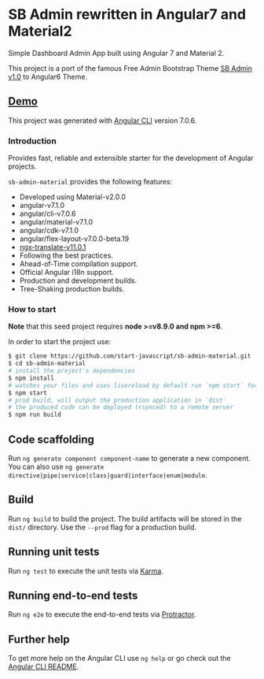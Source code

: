 # SB Admin rewritten in Angular7 and Material2

Simple Dashboard Admin App built using Angular 7 and Material 2.

This project is a port of the famous Free Admin Bootstrap Theme [SB Admin v1.0](http://startbootstrap.com/template-overviews/sb-admin-2/) to Angular6 Theme.

## [Demo](http://rawgit.com/start-javascript/sb-admin-material/master/dist/)

This project was generated with [Angular CLI](https://github.com/angular/angular-cli) version 7.0.6.

### Introduction

Provides fast, reliable and extensible starter for the development of Angular projects.

`sb-admin-material` provides the following features:

*   Developed using Material-v2.0.0
*   angular-v7.1.0
*   angular/cli-v7.0.6
*   angular/material-v7.1.0
*   angular/cdk-v7.1.0
*   angular/flex-layout-v7.0.0-beta.19
*   [ngx-translate-v11.0.1](https://github.com/ngx-translate)
*   Following the best practices.
*   Ahead-of-Time compilation support.
*   Official Angular i18n support.
*   Production and development builds.
*   Tree-Shaking production builds.

### How to start

**Note** that this seed project requires **node >=v8.9.0 and npm >=6**.

In order to start the project use:

```bash
$ git clone https://github.com/start-javascript/sb-admin-material.git
$ cd sb-admin-material
# install the project's dependencies
$ npm install
# watches your files and uses livereload by default run `npm start` for a dev server. Navigate to `http://localhost:4200/`. The app will automatically reload if you change any of the source files.
$ npm start
# prod build, will output the production application in `dist`
# the produced code can be deployed (rsynced) to a remote server
$ npm run build
```

## Code scaffolding

Run `ng generate component component-name` to generate a new component. You can also use `ng generate directive|pipe|service|class|guard|interface|enum|module`.

## Build

Run `ng build` to build the project. The build artifacts will be stored in the `dist/` directory. Use the `--prod` flag for a production build.

## Running unit tests

Run `ng test` to execute the unit tests via [Karma](https://karma-runner.github.io).

## Running end-to-end tests

Run `ng e2e` to execute the end-to-end tests via [Protractor](http://www.protractortest.org/).

## Further help

To get more help on the Angular CLI use `ng help` or go check out the [Angular CLI README](https://github.com/angular/angular-cli/blob/master/README.md).
